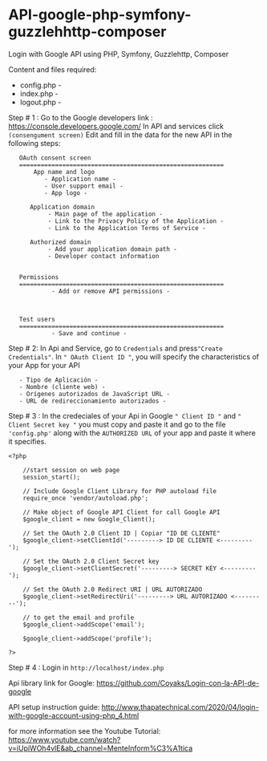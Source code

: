 # API-google-php-symfony-guzzlehhttp-composer

Login with Google API using PHP, Symfony, Guzzlehttp, Composer

Content and files required:

- config.php -
- index.php -
- logout.php -

Step # 1 : Go to the Google developers link : https://console.developers.google.com/ In API and services click `(consengument screen)` Edit and fill in the data for the new API in the following steps:

       OAuth consent screen
       =========================================================
           App name and logo
              - Application name -
              - User support email -
              - App logo -
       
          Application domain
               - Main page of the application -
               - Link to the Privacy Policy of the Application -
               - Link to the Application Terms of Service -
       
          Authorized domain
               - Add your application domain path -
               - Developer contact information
             
       
       Permissions
       =========================================================
                - Add or remove API permissions -
             
             
             
       Test users
       =========================================================
                - Save and continue -
             
Step # 2: In Api and Service, go to `Credentials` and press` "Create Credentials" `. In `" OAuth Client ID "`, you will specify the characteristics of your App for your API

       - Tipo de Aplicación -
       - Nombre (cliente web) -
       - Orígenes autorizados de JavaScript URL -
       - URL de redireccionamiento autorizados -
       
Step # 3 : In the credeciales of your Api in Google `" Client ID "` and `" Client Secret key "` you must copy and paste it and go to the file `'config.php'`
           along with the `AUTHORIZED URL` of your app and paste it where it specifies.

    <?php

        //start session on web page
        session_start();

        // Include Google Client Library for PHP autoload file
        require_once 'vendor/autoload.php';

        // Make object of Google API Client for call Google API
        $google_client = new Google_Client();

        // Set the OAuth 2.0 Client ID | Copiar "ID DE CLIENTE"
        $google_client->setClientId('---------> ID DE CLIENTE <---------');

        // Set the OAuth 2.0 Client Secret key
        $google_client->setClientSecret('---------> SECRET KEY <---------');

        // Set the OAuth 2.0 Redirect URI | URL AUTORIZADO
        $google_client->setRedirectUri('---------> URL AUTORIZADO <---------');

        // to get the email and profile 
        $google_client->addScope('email');

        $google_client->addScope('profile');

    ?> 
    
Step # 4 : Login in `http://localhost/index.php`
       
       
   
Api library link for Google: https://github.com/Coyaks/Login-con-la-API-de-google

API setup instruction guide: http://www.thapatechnical.com/2020/04/login-with-google-account-using-php_4.html

for more information see the Youtube Tutorial: https://www.youtube.com/watch?v=iUpiWOh4vlE&ab_channel=MenteInform%C3%A1tica


